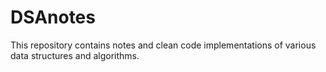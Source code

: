 # DSAnotes
This repository contains notes and clean code implementations of various data structures and algorithms.
